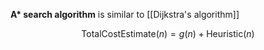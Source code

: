 **A\* search algorithm** is similar to [[Dijkstra's algorithm]]

$$
\mathsf{Total Cost Estimate}(n) = g(n) + \mathsf{Heuristic}(n)
$$